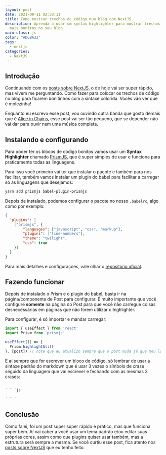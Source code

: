 ```yaml
---
layout: post
date: 2021-09-11 02:58:11
title: Como mostrar trechos de código num blog com NextJS
description: Aprenda a usar um syntax highlighter para mostrar trechos de código
  mais bonitos no seu blog
main-class: js
color: "#D6BA32"
tags:
  - nextjs
categories:
  - NextJS
---
```

## Introdução

Continuando com os [posts sobre NextJS](https://willianjusten.com.br/series#nextjs), o de hoje vai ser super rápido, mas vivem me perguntando. Como fazer para colocar os trechos de código no blog para ficarem bonitinhos com a sintaxe colorida. Vocês vão ver que é molezinha!

Enquanto eu escrevo esse post, vou ouvindo outra banda que gosto demais que é [Alice in Chains](https://open.spotify.com/artist/64tNsm6TnZe2zpcMVMOoHL?si=F1VYqFDsR6e7-6xHf2uRDg&dl_branch=1), esse post vai ser tão pequeno, que se depender não vai dar para ouvir nem uma música completa.

## Instalando e configurando

Para poder ter os blocos de código bonitos vamos usar um **Syntax Highlighter** chamado [PrismJS](https://prismjs.com/), que é super simples de usar e funciona para praticamente todas as linguagens.

Para isso você primeiro vai ter que instalar o pacote e também para nos facilitar, também vamos instalar um plugin do babel para facilitar a carregar só as linguagens que desejamos:

```bash
yarn add prismjs babel-plugin-prismjs
```

Depois de instalado, podemos configurar o pacote no nosso `.babelrc`, algo como por exemplo:

```json
{
  "plugins": [
    ["prismjs", {
        "languages": ["javascript", "css", "markup"],
        "plugins": ["line-numbers"],
        "theme": "twilight",
        "css": true
    }]
  ]
}
```

Para mais detalhes e configurações, vale olhar o [repositório oficial](https://github.com/mAAdhaTTah/babel-plugin-prismjs).

## Fazendo funcionar

Depois de instalado o Prism e o plugin do babel, basta ir na página/componente de Post para configurar. É muito importante que você configure **somente** na página do Post para que você não carregue coisas desnecessárias em páginas que não forem utilizar o highlighter.

Para configurar, é só importar e mandar carregar:

```jsx
import { useEffect } from 'react'
import Prism from 'prismjs'

useEffect(() => {
  Prism.highlightAll()
}, [post]) // note que eu atualizo sempre que o post muda já que meu layout é fixo
```

E aí sempre que for escrever um bloco de código, só lembrar de usar a sintaxe padrão do markdown que é usar 3 vezes o símbolo de crase seguido da linguagem que vai escrever e fechando com as mesmas 3 crases:

```markdown

` ` `js

` ` `

```

## Conclusão

Como falei, foi um post super super rápido e prático, mas que funciona super bem. Aí vai caber a você usar um tema padrão e/ou editar suas próprias cores, assim como que plugins quiser usar também, mas a estrutura será sempre a mesma. Se você curtiu esse post, fica atento nos [posts sobre NextJS](https://willianjusten.com.br/series#nextjs) que eu tenho feito.